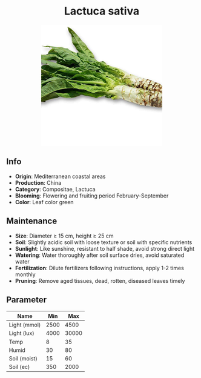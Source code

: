 <h1 align='center'>Lactuca sativa</h1>
<p align="center">
    <img 
        align='center'
        width='320'
        src="../images/lactuca sativa.png" 
        alt='Lactuca sativa' />
</p>

## Info

 - **Origin**: Mediterranean coastal areas
 - **Production**: China
 - **Category**: Compositae, Lactuca
 - **Blooming**: Flowering and fruiting period February-September
 - **Color**: Leaf color green

## Maintenance

 - **Size**: Diameter ≥ 15 cm, height ≥ 25 cm
 - **Soil**: Slightly acidic soil with loose texture or soil with specific nutrients
 - **Sunlight**: Like sunshine, resistant to half shade, avoid strong direct light
 - **Watering**: Water thoroughly after soil surface dries, avoid saturated water
 - **Fertilization**: Dilute fertilizers following instructions, apply 1-2 times monthly
 - **Pruning**: Remove aged tissues, dead, rotten, diseased leaves timely

## Parameter

| Name         | Min  | Max   |
|--------------|------|-------|
| Light (mmol) | 2500 | 4500  |
| Light (lux)  | 4000 | 30000 |
| Temp         | 8    | 35    |
| Humid        | 30   | 80    |
| Soil (moist) | 15   | 60    |
| Soil (ec)    | 350  | 2000  |